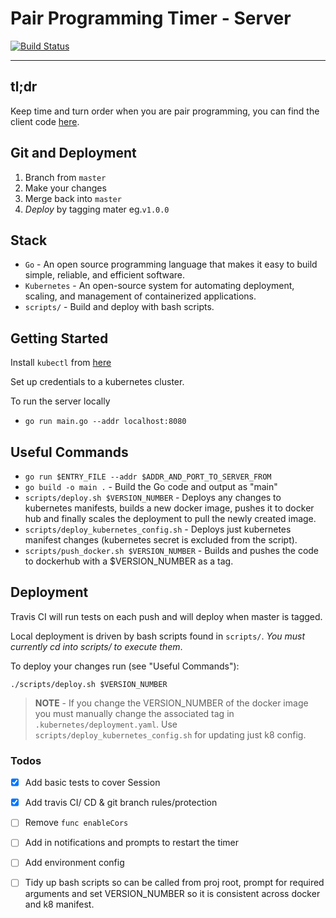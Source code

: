 # Pair Programming Timer - Server

[![Build Status](https://travis-ci.com/jaskaransarkaria/programming-timer-server.svg?branch=master)](https://travis-ci.com/jaskaransarkaria/programming-timer-server)

---

## tl;dr

Keep time and turn order when you are pair programming, you can find the client code [here](https://github.com/jaskaransarkaria/programming-timer).

## Git and Deployment

1) Branch from `master`
2) Make your changes
4) Merge back into `master`
5) *Deploy* by tagging mater eg.`v1.0.0`

## Stack

  * `Go` - An open source programming language that makes it easy to build simple, reliable, and efficient software.
  * `Kubernetes` - An open-source system for automating deployment, scaling, and management of containerized applications.
  * `scripts/` - Build and deploy with bash scripts.

## Getting Started

Install `kubectl` from [here](https://kubernetes.io/docs/tasks/tools/install-kubectl/)

Set up credentials to a kubernetes cluster.

To run the server locally

  * `go run main.go --addr localhost:8080`

## Useful Commands

  * `go run $ENTRY_FILE --addr $ADDR_AND_PORT_TO_SERVER_FROM`
  * `go build -o main .` - Build the Go code and output as "main"
  * `scripts/deploy.sh $VERSION_NUMBER` - Deploys any changes to kubernetes manifests, builds a new docker image, pushes it to docker hub and finally scales the deployment to pull the newly created image.
  * `scripts/deploy_kubernetes_config.sh` - Deploys just kubernetes manifest changes (kubernetes secret is excluded from the script).
  * `scripts/push_docker.sh $VERSION_NUMBER` - Builds and pushes the code to dockerhub with a $VERSION_NUMBER as a tag.

## Deployment

Travis CI will run tests on each push and will deploy when master is tagged.

Local deployment is driven by bash scripts found in `scripts/`. _You must currently cd into scripts/ to execute them_.

To deploy your changes run (see "Useful Commands"):

  `./scripts/deploy.sh $VERSION_NUMBER`

> **NOTE** - If you change the VERSION_NUMBER of the docker image you must manually change the associated tag in `.kubernetes/deployment.yaml`. Use `scripts/deploy_kubernetes_config.sh` for updating just  k8 config.

### Todos

- [x] Add basic tests to cover Session
- [x] Add travis CI/ CD  & git branch rules/protection

- [ ] Remove `func enableCors`
- [ ] Add in notifications and prompts to restart the timer
- [ ] Add environment config
- [ ] Tidy up bash scripts so can be called from proj root, prompt for required arguments and set VERSION_NUMBER so it is consistent across docker and k8 manifest.
